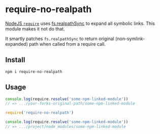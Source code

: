 # require-no-realpath

[NodeJS `require`][modules] uses [fs.realpathSync] to expand all symbolic links. This module makes it not do that.

It smartly patches `fs.realpathSync` to return original (non-symlink-expanded) path when called from a require call.

[modules]: https://nodejs.org/api/modules.html
[fs.realpathSync]: https://nodejs.org/api/fs.html#fs_fs_realpathsync_path_options

## Install

```
npm i require-no-realpath
```

## Usage

```js
console.log(require.resolve('some-npm-linked-module'))
// => .../your-forks-original-path/some-npm-linked-module

require('require-no-realpath')

console.log(require.resolve('some-npm-linked-module'))
// => .../project/node_modules/some-npm-linked-module
```

